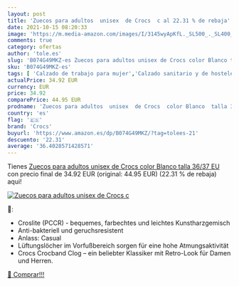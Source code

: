 ```yaml
---
layout: post
title: 'Zuecos para adultos  unisex  de Crocs  c al 22.31 % de rebaja'
date: 2021-10-15 08:20:33
image: 'https://m.media-amazon.com/images/I/3145wyApKfL._SL500_._SL400_.jpg'
comments: true
category: ofertas
author: 'tole.es'
slug: 'B074G49MKZ-es Zuecos para adultos unisex de Crocs color Blanco talla...'
sku: 'B074G49MKZ-es'
tags: [ 'Calzado de trabajo para mujer','Calzado sanitario y de hostelería para mujer','Zapatos','Zapatos para hombre','Zapatos para mujer','Zapatos y complementos','Zuecos sanitarios y de hostelería para mujer','Zuecos y mules para hombre','crocs','zuecos', ]
actualPrice: 34.92 EUR
currency: EUR
price: 34.92
comparePrice: 44.95 EUR
prodname: 'Zuecos para adultos  unisex  de Crocs  color Blanco  talla 36/37 EU'
country: 'es'
flag: '🇪🇸'
brand: 'Crocs'
buyurl: 'https://www.amazon.es/dp/B074G49MKZ/?tag=tolees-21'
descuento: '22.31'
average: '36.4028571428571'
---
```


Tienes [Zuecos para adultos  unisex  de Crocs  color Blanco  talla 36/37 EU](https://www.amazon.es/dp/B074G49MKZ/?tag=tolees-21) con precio final de  34.92 EUR (original: 44.95 EUR) (22.31 %  de rebaja) aqui!

[![Zuecos para adultos  unisex  de Crocs  c](https://m.media-amazon.com/images/I/3145wyApKfL._SL500_._SL400_.jpg)](https://www.amazon.es/dp/B074G49MKZ/?tag=tolees-21)

🔎:

- Croslite (PCCR) - bequemes, farbechtes und leichtes Kunstharzgemisch
- Anti-bakteriell und geruchsresistent
- Anlass: Casual
- Lüftungslöcher im Vorfußbereich sorgen für eine hohe Atmungsaktivität
- Crocs Crocband Clog – ein beliebter Klassiker mit Retro-Look für Damen und Herren.

[🛒 Comprar!!!](https://www.amazon.es/dp/B074G49MKZ/?tag=tolees-21)
